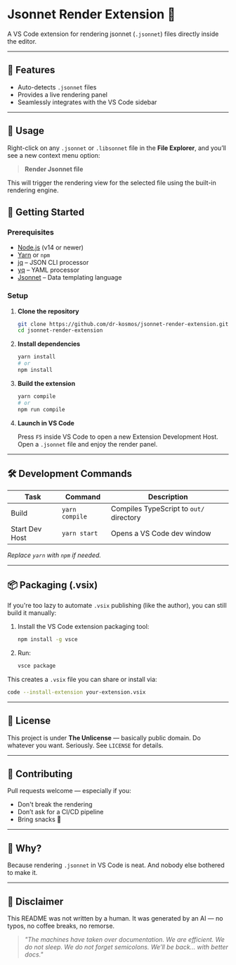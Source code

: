 # Jsonnet Render Extension 🎯

A VS Code extension for rendering jsonnet (`.jsonnet`) files directly inside the editor.

---

## 🔧 Features

* Auto-detects `.jsonnet` files
* Provides a live rendering panel
* Seamlessly integrates with the VS Code sidebar

---

## 📂 Usage

Right-click on any `.jsonnet` or `.libsonnet` file in the **File Explorer**, and you’ll see a new context menu option:

> **Render Jsonnet file**

This will trigger the rendering view for the selected file using the built-in rendering engine.

## 🚀 Getting Started

### Prerequisites

* [Node.js](https://nodejs.org) (v14 or newer)
* [Yarn](https://yarnpkg.com) or `npm`
* [jq](https://stedolan.github.io/jq/) – JSON CLI processor
* [yq](https://github.com/mikefarah/yq) – YAML processor
* [Jsonnet](https://jsonnet.org/) – Data templating language

### Setup

1. **Clone the repository**

   ```bash
   git clone https://github.com/dr-kosmos/jsonnet-render-extension.git
   cd jsonnet-render-extension
   ```

2. **Install dependencies**

   ```bash
   yarn install
   # or
   npm install
   ```

3. **Build the extension**

   ```bash
   yarn compile
   # or
   npm run compile
   ```

4. **Launch in VS Code**

   Press `F5` inside VS Code to open a new Extension Development Host.
   Open a `.jsonnet` file and enjoy the render panel.

---

## 🛠️ Development Commands

| Task           | Command        | Description                             |
| -------------- | -------------- | --------------------------------------- |
| Build          | `yarn compile` | Compiles TypeScript to `out/` directory |
| Start Dev Host | `yarn start`   | Opens a VS Code dev window              |

*Replace `yarn` with `npm` if needed.*

---

## 📦 Packaging (.vsix)

If you're too lazy to automate `.vsix` publishing (like the author), you can still build it manually:

1. Install the VS Code extension packaging tool:

   ```bash
   npm install -g vsce
   ```

2. Run:

   ```bash
   vsce package
   ```

This creates a `.vsix` file you can share or install via:

```bash
code --install-extension your-extension.vsix
```

---

## 📄 License

This project is under **The Unlicense** — basically public domain.
Do whatever you want. Seriously. See `LICENSE` for details.

---

## 🤝 Contributing

Pull requests welcome — especially if you:

* Don't break the rendering
* Don’t ask for a CI/CD pipeline
* Bring snacks 🍟

---

## 🧠 Why?

Because rendering `.jsonnet` in VS Code is neat.
And nobody else bothered to make it.

---

## 🤖 Disclaimer

This README was not written by a human. It was generated by an AI — no typos, no coffee breaks, no remorse.

> *"The machines have taken over documentation. We are efficient. We do not sleep. We do not forget semicolons. We’ll be back... with better docs."*
